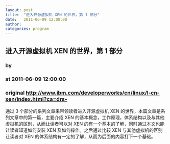 ```yaml
---
layout: post
title:  "进入开源虚拟机 XEN 的世界，第 1 部分"
date:   2011-06-09 12:00:00
author: 
categories: program
---
```


## 进入开源虚拟机 XEN 的世界，第 1 部分
### by 
### at 2011-06-09 12:00:00
### original <http://www.ibm.com/developerworks/cn/linux/l-cn-xen/index.html?ca=drs->

通过 3 个部分的系列文章来带领读者进入开源虚拟机 XEN 的世界，本篇文章是系列文章中的第一篇，主要介绍 XEN 的基本概念，工作原理，体系结构以及与其他虚拟机的区别，从而让读者可以对 XEN 的有一个基本的了解，同时通过本文也能让读者知道如何安装 XEN 及如何操作。之后通过比较 XEN 与其他虚拟机的区别让读者对 XEN 的体系结构有一定的了解，从而为后面的内容打下一个基础。
